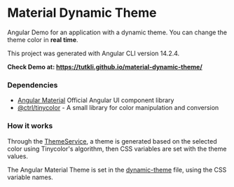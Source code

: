# Material Dynamic Theme

Angular Demo for an application with a dynamic theme. You can change the theme color in **real time**.

This project was generated with Angular CLI version 14.2.4.

**Check Demo at: https://tutkli.github.io/material-dynamic-theme/**

### Dependencies

* [Angular Material](https://material.angular.io/) Official Angular UI component library
* [@ctrl/tinycolor](https://github.com/scttcper/tinycolor) - A small library for color manipulation and conversion


### How it works

Through the [ThemeService](https://github.com/tutkli/material-dynamic-theme/blob/master/src/app/theme.service.ts), a theme is generated based on the selected color using Tinycolor's algorithm, then CSS variables are set with the theme values.

The Angular Material Theme is set in the [dynamic-theme](https://github.com/tutkli/material-dynamic-theme/blob/master/src/styles/dynamic-theme.scss) file, using the CSS variable names.
